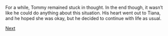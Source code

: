 For a while, Tommy remained stuck in thought. In the end though, it wasn’t like he could do anything about this situation. His heart went out to Tiana, and he hoped she was okay, but he decided to continue with life as usual.

[Next](https://dorsadanesh.github.io/RisingTides-Sink-or-Swim/tommy-bad.html)
